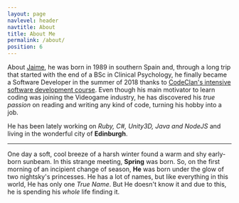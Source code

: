 ```yaml
---
layout: page
navlevel: header
navtitle: About
title: About Me
permalink: /about/
position: 6
---
```


About [Jaime](https://linkedin.com/in/jlopezrodriguez), he was born in 1989 in southern Spain and, through a long trip that started with the end of a BSc in Clinical Psychology, he finally became a Software Developer in the summer of 2018 thanks to [CodeClan's intensive software development course](https://codeclan.com/courses/16-week-course/). Even though his main motivator to learn coding was joining the Videogame industry, he has discovered his *true passion* on reading and writing any kind of code, turning his hobby into a job.  

He has been lately working on *Ruby, C#, Unity3D, Java and NodeJS* and living in the wonderful city of **Edinburgh**.

---
One day a soft, cool breeze of a harsh winter found a warm and shy early-born sunbeam. In this strange meeting, **Spring** was born. So, on the first morning of an incipient change of season, **He** was born under the glow of two nightsky's princesses. He has a lot of names, but like everything in this world, He has only one *True Name*. But He doesn't know it and due to this, he is spending his *whole* life finding it.

